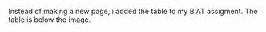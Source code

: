 Instead of making a new page, i added the table to my BIAT assigment. The table is below the image. 
